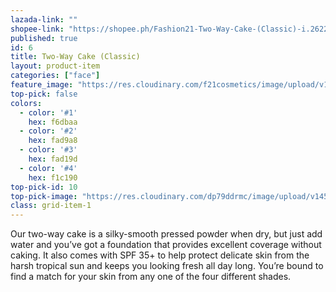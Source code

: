 ```yaml
---
lazada-link: ""
shopee-link: "https://shopee.ph/Fashion21-Two-Way-Cake-(Classic)-i.26222223.826165473"
published: true
id: 6
title: Two-Way Cake (Classic)
layout: product-item
categories: ["face"]
feature_image: "https://res.cloudinary.com/f21cosmetics/image/upload/v1492507395/twc-classic.jpg"
top-pick: false
colors:
  - color: '#1'
    hex: f6dbaa
  - color: '#2'
    hex: fad9a8
  - color: '#3'
    hex: fad19d
  - color: '#4'
    hex: f1c190
top-pick-id: 10
top-pick-image: "https://res.cloudinary.com/dp79ddrmc/image/upload/v1456804125/top-pick/twoWayCakeClassic.jpg"
class: grid-item-1
---
```

Our two-way cake is a silky-smooth pressed powder when dry, but just add water and you’ve got a foundation that provides excellent coverage without caking. It also comes with SPF 35+ to help protect delicate skin from the harsh tropical sun and keeps you looking fresh all day long. You’re bound to find a match for your skin from any one of the four different shades.
